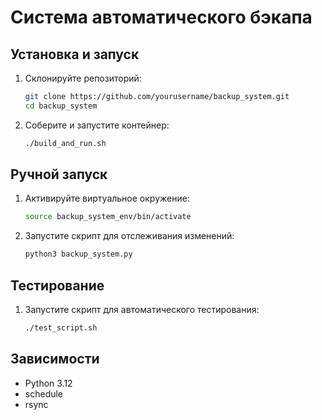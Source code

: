 # Система автоматического бэкапа

## Установка и запуск

1. Склонируйте репозиторий:

    ```bash
    git clone https://github.com/yourusername/backup_system.git
    cd backup_system
    ```

2. Соберите и запустите контейнер:

    ```bash
    ./build_and_run.sh
    ```

## Ручной запуск

1. Активируйте виртуальное окружение:

    ```bash
    source backup_system_env/bin/activate
    ```

2. Запустите скрипт для отслеживания изменений:

    ```bash
    python3 backup_system.py
    ```

## Тестирование

1. Запустите скрипт для автоматического тестирования:

    ```bash
    ./test_script.sh
    ```

## Зависимости

- Python 3.12
- schedule
- rsync